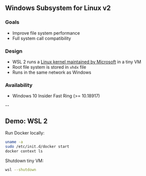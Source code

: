## Windows Subsystem for Linux v2

### Goals

- Improve file system performance
- Full system call compatibility

### Design

- WSL 2 runs a [Linux kernel maintained by Microsoft](https://github.com/microsoft/WSL2-Linux-Kernel) in a tiny VM
- Root file system is stored in `vhdx` file
- Runs in the same network as Windows

### Availability

- Windows 10 Insider Fast Ring (>= 10.18917)

--

## Demo: WSL 2

Run Docker locally:

```bash
uname -a
sudo /etc/init.d/docker start
docker context ls
```

Shutdown tiny VM:

```bash
wsl --shutdown
```
